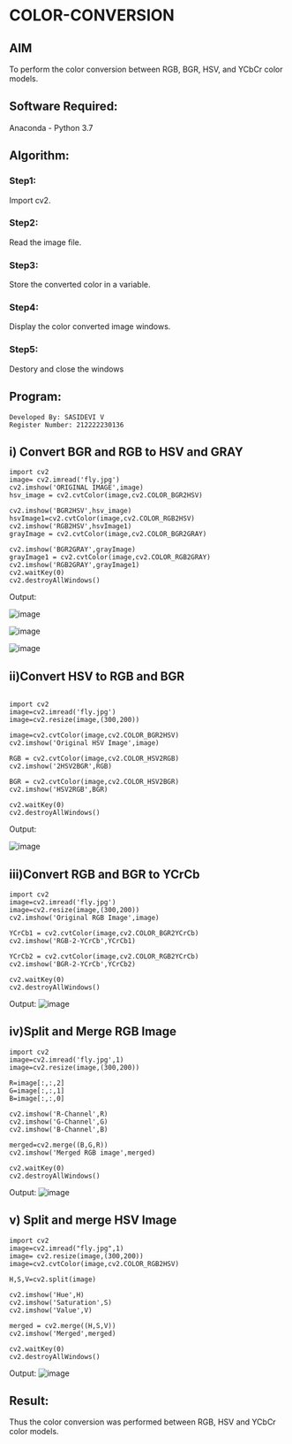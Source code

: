 # COLOR-CONVERSION
## AIM
To perform the color conversion between RGB, BGR, HSV, and YCbCr color models.
## Software Required:
Anaconda - Python 3.7
## Algorithm:
### Step1:
Import cv2.
### Step2:
Read the image file.
### Step3:
Store the converted color in a variable.
### Step4:
Display the color converted image windows.
### Step5:
Destory and close the windows
## Program:
```
Developed By: SASIDEVI V
Register Number: 212222230136
```
## i) Convert BGR and RGB to HSV and GRAY

```
import cv2
image= cv2.imread('fly.jpg')
cv2.imshow('ORIGINAL IMAGE',image)
hsv_image = cv2.cvtColor(image,cv2.COLOR_BGR2HSV)

cv2.imshow('BGR2HSV',hsv_image)
hsvImage1=cv2.cvtColor(image,cv2.COLOR_RGB2HSV)
cv2.imshow('RGB2HSV',hsvImage1)
grayImage = cv2.cvtColor(image,cv2.COLOR_BGR2GRAY)

cv2.imshow('BGR2GRAY',grayImage)
grayImage1 = cv2.cvtColor(image,cv2.COLOR_RGB2GRAY)
cv2.imshow('RGB2GRAY',grayImage1)
cv2.waitKey(0)
cv2.destroyAllWindows()

```
Output:


![image](https://github.com/SASIDEVIvenaram/COLOR-CONVERSION/assets/118707332/5f350f4e-5034-40a3-94ae-f98d8a9fd079)

![image](https://github.com/SASIDEVIvenaram/COLOR-CONVERSION/assets/118707332/18b7ab37-27d6-489e-9bb8-98ebf1e2c541)

![image](https://github.com/SASIDEVIvenaram/COLOR-CONVERSION/assets/118707332/95f2ab63-dae6-424d-8b71-bbcf7cfcaba6)

## ii)Convert HSV to RGB and BGR
```

import cv2
image=cv2.imread('fly.jpg')
image=cv2.resize(image,(300,200))

image=cv2.cvtColor(image,cv2.COLOR_BGR2HSV)
cv2.imshow('Original HSV Image',image)

RGB = cv2.cvtColor(image,cv2.COLOR_HSV2RGB)
cv2.imshow('2HSV2BGR',RGB)

BGR = cv2.cvtColor(image,cv2.COLOR_HSV2BGR)
cv2.imshow('HSV2RGB',BGR)

cv2.waitKey(0)
cv2.destroyAllWindows()

```
Output:

![image](https://github.com/SASIDEVIvenaram/COLOR-CONVERSION/assets/118707332/db7a79d3-e5d1-494d-88f3-0d3af6ba636b)

## iii)Convert RGB and BGR to YCrCb
```
import cv2
image=cv2.imread('fly.jpg')
image=cv2.resize(image,(300,200))
cv2.imshow('Original RGB Image',image)

YCrCb1 = cv2.cvtColor(image,cv2.COLOR_BGR2YCrCb)
cv2.imshow('RGB-2-YCrCb',YCrCb1)

YCrCb2 = cv2.cvtColor(image,cv2.COLOR_RGB2YCrCb)
cv2.imshow('BGR-2-YCrCb',YCrCb2)

cv2.waitKey(0)
cv2.destroyAllWindows()

```
Output:
![image](https://github.com/SASIDEVIvenaram/COLOR-CONVERSION/assets/118707332/937626a5-b06a-4d35-b3b1-6c6c4fe6636f)

## iv)Split and Merge RGB Image
```
import cv2
image=cv2.imread('fly.jpg',1)
image=cv2.resize(image,(300,200))

R=image[:,:,2]
G=image[:,:,1]
B=image[:,:,0]

cv2.imshow('R-Channel',R)
cv2.imshow('G-Channel',G)
cv2.imshow('B-Channel',B)

merged=cv2.merge((B,G,R))
cv2.imshow('Merged RGB image',merged)

cv2.waitKey(0)
cv2.destroyAllWindows()
```

Output:
![image](https://github.com/SASIDEVIvenaram/COLOR-CONVERSION/assets/118707332/c071657a-c73b-4f26-9e85-00d89a0723c9)

## v) Split and merge HSV Image

```
import cv2
image=cv2.imread("fly.jpg",1)
image= cv2.resize(image,(300,200))
image=cv2.cvtColor(image,cv2.COLOR_RGB2HSV)

H,S,V=cv2.split(image)

cv2.imshow('Hue',H)
cv2.imshow('Saturation',S)
cv2.imshow('Value',V)

merged = cv2.merge((H,S,V))
cv2.imshow('Merged',merged)

cv2.waitKey(0)
cv2.destroyAllWindows()

```
Output:
![image](https://github.com/SASIDEVIvenaram/COLOR-CONVERSION/assets/118707332/1569e3ef-a682-4c54-b8db-8cb7e2636d95)

## Result:
Thus the color conversion was performed between RGB, HSV and YCbCr color models.
